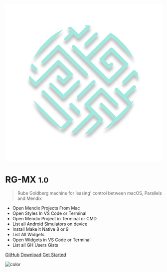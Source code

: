 ![logo](_media/RG-MX.svg)

# RG-MX <small>1.0</small>

> Rube Goldberg machine for ‘easing’ control between macOS, Parallels and Mendix

- Open Mendix Projects From Mac
- Open Styles In VS Code or Terminal
- Open Mendix Project in Terminal or CMD
- List all Android Simulators on device
- Install Make it Native 8 or 9
- List All Widgets
- Open Widgets in VS Code or Terminal
- List all GH Users Gists

[GitHub](https://github.com/ahwelgemoed/rg-mx)
[Download](https://github.com/ahwelgemoed/rg-mx/releases)
[Get Started](#rg-mx-hook)

<!-- background color -->

![color](#1B202B)
